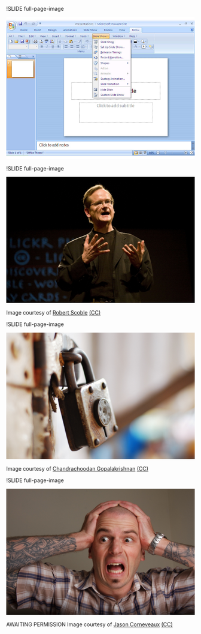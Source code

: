 !SLIDE full-page-image

![Powerpoint](powerpoint.jpg "Powerpoint")


!SLIDE full-page-image

![A speaker](lessig.jpg "Lawrence Lessing speaking")

<p>Image courtesy of <span xmlns:cc="http://creativecommons.org/ns#" about="http://www.flickr.com/photos/scobleizer/2236177028/"><a rel="cc:attributionURL" href="http://www.flickr.com/photos/scobleizer/">Robert Scoble</a> <a rel="license" href="http://creativecommons.org/licenses/by/2.0/">(CC)</a></span></p>


!SLIDE full-page-image

![Lock](lock.jpg "Lock")

Image courtesy of <span xmlns:cc="http://creativecommons.org/ns#" about="http://www.flickr.com/photos/ravages/2852578947/"><a rel="cc:attributionURL" href="http://www.flickr.com/photos/ravages/">Chandrachoodan Gopalakrishnan</a> <a rel="license" href="http://creativecommons.org/licenses/by-nc-sa/2.0/">(CC)</a></span>


!SLIDE full-page-image

![Frustration](frustration.jpg "Frustration")

AWAITING PERMISSION Image courtesy of <span xmlns:cc="http://creativecommons.org/ns#" about="http://www.flickr.com/photos/corneveaux/3248566797/"><a rel="cc:attributionURL" href="http://www.flickr.com/photos/corneveaux/">Jason Corneveaux</a> <a rel="license" href="http://creativecommons.org/licenses/by-nc-nd/2.0/">(CC)</a></span>